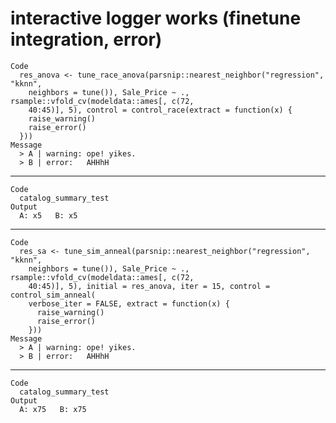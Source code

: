 # interactive logger works (finetune integration, error)

    Code
      res_anova <- tune_race_anova(parsnip::nearest_neighbor("regression", "kknn",
        neighbors = tune()), Sale_Price ~ ., rsample::vfold_cv(modeldata::ames[, c(72,
        40:45)], 5), control = control_race(extract = function(x) {
        raise_warning()
        raise_error()
      }))
    Message
      > A | warning: ope! yikes.
      > B | error:   AHHhH

---

    Code
      catalog_summary_test
    Output
      A: x5   B: x5

---

    Code
      res_sa <- tune_sim_anneal(parsnip::nearest_neighbor("regression", "kknn",
        neighbors = tune()), Sale_Price ~ ., rsample::vfold_cv(modeldata::ames[, c(72,
        40:45)], 5), initial = res_anova, iter = 15, control = control_sim_anneal(
        verbose_iter = FALSE, extract = function(x) {
          raise_warning()
          raise_error()
        }))
    Message
      > A | warning: ope! yikes.
      > B | error:   AHHhH

---

    Code
      catalog_summary_test
    Output
      A: x75   B: x75

